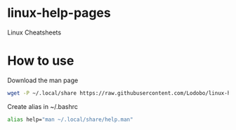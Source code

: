 # linux-help-pages
Linux Cheatsheets

# How to use

Download the man page
```sh 
wget -P ~/.local/share https://raw.githubusercontent.com/Lodobo/linux-help-pages/main/files/help.man
```

Create alias in ~/.bashrc
```sh
alias help="man ~/.local/share/help.man"
```

